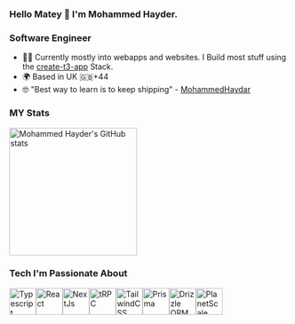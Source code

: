 ### Hello Matey 👋 I'm Mohammed Hayder.

### Software Engineer

- 👨‍💻 Currently mostly into webapps and websites. I Build most stuff using the [create-t3-app](https://www.github.com/nexxeln/create-t3-app) Stack.
- 🌍 Based in UK 🇬🇧+44
- 🤓 "Best way to learn is to keep shipping" - [MohammedHaydar](https://www.linkedin.com/in/mohammedhaydar)

### MY Stats

<div style="display: flex;">
  <img src="https://github-readme-stats.vercel.app/api?username=MHMDHIDR&show_icons=true&hide=&count_private=true&title_color=2563eb&text_color=2563eb&icon_color=0891b2&bg_color=dbd4e5&hide_border=true&show_icons=true" alt="Mohammed Hayder's GitHub stats" height="230" />
</div>

### Tech I'm Passionate About

<div style="display: flex;">
  <a href="https://www.typescriptlang.org"><img src="https://raw.githubusercontent.com/danielcranney/readme-generator/main/public/icons/skills/typescript-colored.svg" width="48" height="48" alt="Typescript" /></a>
  <a href="https://www.reactjs.org"><img src="https://raw.githubusercontent.com/danielcranney/readme-generator/main/public/icons/skills/react-colored.svg" width="48" height="48" alt="React" /></a>
  <a href="https://www.nextjs.org"><img src="https://raw.githubusercontent.com/danielcranney/readme-generator/main/public/icons/skills/nextjs-colored.svg" width="48" height="48" alt="NextJs" /></a>
  <a href="https://trpc.io"><img src="https://avatars.githubusercontent.com/u/78011399?s=200&v=4" width="48" height="48" alt="tRPC"/></a>
  <a href="https://www.tailwindcss.com"><img src="https://raw.githubusercontent.com/danielcranney/readme-generator/main/public/icons/skills/tailwindcss-colored.svg" width="48" height="48" alt="TailwindCSS" /></a>
  <a href="https://prisma.io"><img src="https://www.prisma.io/images/favicon-32x32.png" width="48" height="48" alt="Prisma" /></a>
  <a href="https://orm.drizzle.team"><img src="https://orm.drizzle.team/svg/drizzle.svg" width="48" height="48" alt="Drizzle ORM" /></a>
  <a href="https://planetscale.com"><img src="https://avatars.githubusercontent.com/u/35612527?s=200&v=4" width="48" height="48" alt="PlanetScale" /></a>
</div>
